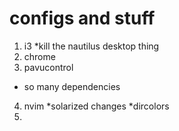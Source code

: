 # configs and stuff

1. i3
  *kill the nautilus desktop thing
2. chrome
3. pavucontrol
  * so many dependencies
4. nvim
  *solarized changes
  *dircolors
5. 
